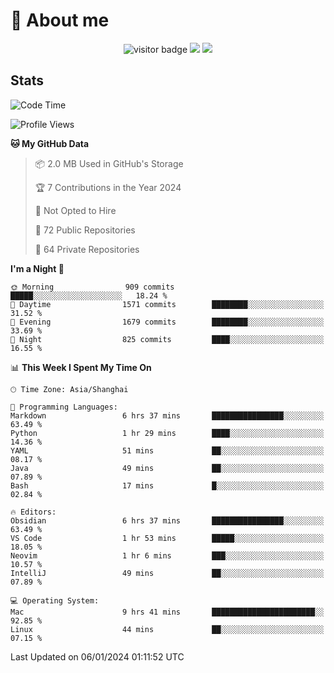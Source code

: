 <!-- ![](https://youpai.roccoshi.top/img/20200804214216.png) -->

# 🧐 About me
 
<p align="center">
<img src="https://visitor-badge.laobi.icu/badge?page_id=Lincest.Lincest&title=hits" alt="visitor badge"/>
<a href="mailto:imroccoshi@gmail.com"><img src="https://img.shields.io/badge/gmail-imroccoshi%40gmail.com-red"></a>
<a href="https://blog.roccoshi.top"><img src="https://img.shields.io/badge/blog-roccoshi-green"></a>
</p>

## Stats

<!--START_SECTION:waka-->
![Code Time](http://img.shields.io/badge/Code%20Time-907%20hrs%2056%20mins-blue)

![Profile Views](http://img.shields.io/badge/Profile%20Views-0-blue)

**🐱 My GitHub Data** 

> 📦 2.0 MB Used in GitHub's Storage 
 > 
> 🏆 7 Contributions in the Year 2024
 > 
> 🚫 Not Opted to Hire
 > 
> 📜 72 Public Repositories 
 > 
> 🔑 64 Private Repositories 
 > 
**I'm a Night 🦉** 

```text
🌞 Morning                909 commits         █████░░░░░░░░░░░░░░░░░░░░   18.24 % 
🌆 Daytime                1571 commits        ████████░░░░░░░░░░░░░░░░░   31.52 % 
🌃 Evening                1679 commits        ████████░░░░░░░░░░░░░░░░░   33.69 % 
🌙 Night                  825 commits         ████░░░░░░░░░░░░░░░░░░░░░   16.55 % 
```


📊 **This Week I Spent My Time On** 

```text
🕑︎ Time Zone: Asia/Shanghai

💬 Programming Languages: 
Markdown                 6 hrs 37 mins       ████████████████░░░░░░░░░   63.49 % 
Python                   1 hr 29 mins        ████░░░░░░░░░░░░░░░░░░░░░   14.36 % 
YAML                     51 mins             ██░░░░░░░░░░░░░░░░░░░░░░░   08.17 % 
Java                     49 mins             ██░░░░░░░░░░░░░░░░░░░░░░░   07.89 % 
Bash                     17 mins             █░░░░░░░░░░░░░░░░░░░░░░░░   02.84 % 

🔥 Editors: 
Obsidian                 6 hrs 37 mins       ████████████████░░░░░░░░░   63.49 % 
VS Code                  1 hr 53 mins        █████░░░░░░░░░░░░░░░░░░░░   18.05 % 
Neovim                   1 hr 6 mins         ███░░░░░░░░░░░░░░░░░░░░░░   10.57 % 
IntelliJ                 49 mins             ██░░░░░░░░░░░░░░░░░░░░░░░   07.89 % 

💻 Operating System: 
Mac                      9 hrs 41 mins       ███████████████████████░░   92.85 % 
Linux                    44 mins             ██░░░░░░░░░░░░░░░░░░░░░░░   07.15 % 
```


 Last Updated on 06/01/2024 01:11:52 UTC
<!--END_SECTION:waka-->


